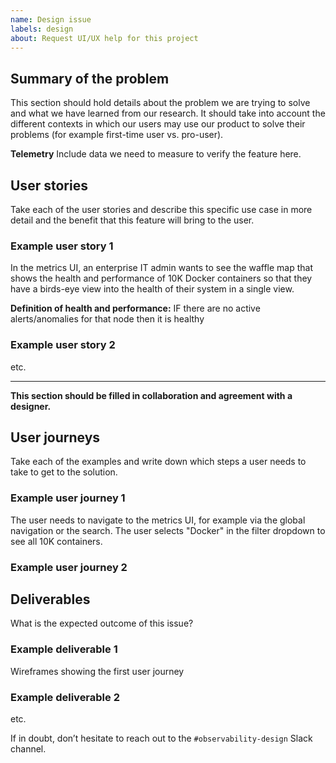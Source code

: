 ```yaml
---
name: Design issue
labels: design
about: Request UI/UX help for this project
---
```


## Summary of the problem
This section should hold details about the problem we are trying to solve and what we have learned from our research. It should take into account the different contexts in which our users may use our product to solve their problems (for example first-time user vs. pro-user).

**Telemetry**
Include data we need to measure to verify the feature here. 

## User stories
Take each of the user stories and describe this specific use case in more detail and the benefit that this feature will bring to the user.

### Example user story 1
In the metrics UI, an enterprise IT admin wants to see the waffle map that shows the health and performance of 10K Docker containers so that they have a birds-eye view into the health of their system in a single view.

**Definition of health and performance:**
IF there are no active alerts/anomalies for that node then it is healthy

### Example user story 2
etc.
</details>


----

**This section should be filled in collaboration and agreement with a designer.**

## User journeys
Take each of the examples and write down which steps a user needs to take to get to the solution.

### Example user journey 1
The user needs to navigate to the metrics UI, for example via the global navigation or the search.
The user selects "Docker" in the filter dropdown to see all 10K containers.

### Example user journey 2

## Deliverables
What is the expected outcome of this issue?

### Example deliverable 1
Wireframes showing the first user journey

### Example deliverable 2
etc.

If in doubt, don’t hesitate to reach out to the `#observability-design` Slack channel.
